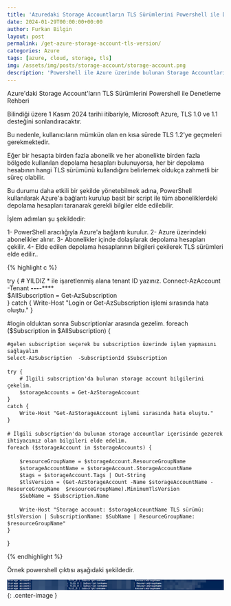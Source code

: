 ```yaml
---
title: 'Azuredaki Storage Accountların TLS Sürümlerini Powershell ile Denetleme Rehberi'
date: 2024-01-29T00:00:00+00:00
author: Furkan Bilgin
layout: post
permalink: /get-azure-storage-account-tls-version/
categories: Azure
tags: [azure, cloud, storage, tls]
img: /assets/img/posts/storage-account/storage-account.png
description: 'Powershell ile Azure üzerinde bulunan Storage Accountların TLS versionunu öğrenme'
---
```


Azure'daki Storage Account'ların TLS Sürümlerini Powershell ile Denetleme Rehberi

Bilindiği üzere 1 Kasım 2024 tarihi itibariyle, Microsoft Azure, TLS 1.0 ve 1.1 desteğini sonlandıracaktır. 

Bu nedenle, kullanıcıların mümkün olan en kısa sürede TLS 1.2'ye geçmeleri gerekmektedir.

Eğer bir hesapta birden fazla abonelik ve her abonelikte birden fazla bölgede kullanılan depolama hesapları bulunuyorsa, her bir depolama hesabının hangi TLS sürümünü kullandığını belirlemek oldukça zahmetli bir süreç olabilir.

Bu durumu daha etkili bir şekilde yönetebilmek adına, PowerShell kullanılarak Azure'a bağlantı kurulup basit bir script ile tüm aboneliklerdeki depolama hesapları taranarak gerekli bilgiler elde edilebilir.

İşlem adımları şu şekildedir:

1- PowerShell aracılığıyla Azure'a bağlantı kurulur.
2- Azure üzerindeki abonelikler alınır.
3- Abonelikler içinde dolaşılarak depolama hesapları çekilir.
4- Elde edilen depolama hesaplarının bilgileri çekilerek TLS sürümleri elde edilir..

{% highlight c %}

try {
    # YILDIZ * ile işaretlenmiş alana tenant ID yazınız.
    Connect-AzAccount -Tenant ****-*****-***-******-****    
    $AllSubscription = Get-AzSubscription       
}
catch {
    Write-Host  "Login or Get-AzSubscription işlemi sırasında hata oluştu."
}

#login olduktan sonra Subscriptionlar arasında gezelim.
foreach ($Subscription in $AllSubscription) {    

    #gelen subscription seçerek bu subscription üzerinde işlem yapmasını sağlayalım
    Select-AzSubscription  -SubscriptionId $Subscription 
           
    try { 
        # İlgili subscription'da bulunan storage account bilgilerini çekelim.
        $storageAccounts = Get-AzStorageAccount            
    }
    catch { 
        Write-Host "Get-AzStorageAccount işlemi sırasında hata oluştu." 
    }

    # İlgili subscription'da bulunan storage accountlar içerisinde gezerek ihtiyacımız olan bilgileri elde edelim.
    foreach ($storageAccount in $storageAccounts) {
                
        $resourceGroupName = $storageAccount.ResourceGroupName
        $storageAccountName = $storageAccount.StorageAccountName               
        $tags = $storageAccount.Tags | Out-String                                 
        $tlsVersion = (Get-AzStorageAccount -Name $storageAccountName -ResourceGroupName  $resourceGroupName).MinimumTlsVersion
        $SubName = $Subscription.Name                                   

        Write-Host "Storage account: $storageAccountName TLS sürümü: $tlsVersion | SubscriptionName: $SubName | ResourceGroupName: $resourceGroupName"
    }
    
}

{% endhighlight %}

Örnek powershell çıktısı aşağıdaki şekildedir.

![Picture description](/assets/img/posts/storage-account/example-screen-shot.png){: .center-image }
